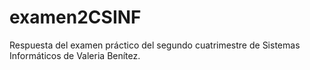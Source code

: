 # examen2CSINF
Respuesta del examen práctico del segundo cuatrimestre de Sistemas Informáticos de Valeria Benítez.
